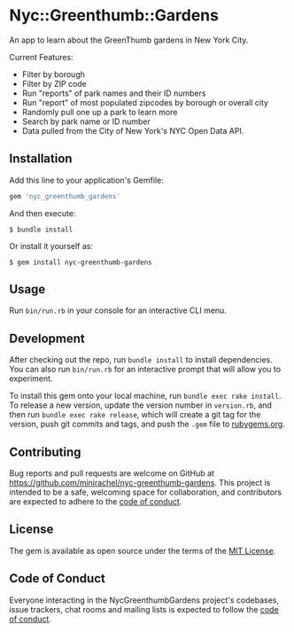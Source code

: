 # Nyc::Greenthumb::Gardens

An app to learn about the GreenThumb gardens in New York City.

Current Features:
- Filter by borough
- Filter by ZIP code
- Run "reports" of park names and their ID numbers
- Run "report" of most populated zipcodes by borough or overall city
- Randomly pull one up a park to learn more
- Search by park name or ID number
- Data pulled from the City of New York's NYC Open Data API.

## Installation

Add this line to your application's Gemfile:

```ruby
gem 'nyc_greenthumb_gardens'
```

And then execute:

    $ bundle install

Or install it yourself as:

    $ gem install nyc-greenthumb-gardens

## Usage

Run `bin/run.rb` in your console for an interactive CLI menu.

## Development

After checking out the repo, run `bundle install` to install dependencies. You can also run `bin/run.rb` for an interactive prompt that will allow you to experiment.

To install this gem onto your local machine, run `bundle exec rake install`. To release a new version, update the version number in `version.rb`, and then run `bundle exec rake release`, which will create a git tag for the version, push git commits and tags, and push the `.gem` file to [rubygems.org](https://rubygems.org).

## Contributing

Bug reports and pull requests are welcome on GitHub at https://github.com/minirachel/nyc-greenthumb-gardens. This project is intended to be a safe, welcoming space for collaboration, and contributors are expected to adhere to the [code of conduct](https://github.com/minirachel/nyc-greenthumb-gardens/blob/master/CODE_OF_CONDUCT.md).

## License

The gem is available as open source under the terms of the [MIT License](https://opensource.org/licenses/MIT).

## Code of Conduct

Everyone interacting in the NycGreenthumbGardens project's codebases, issue trackers, chat rooms and mailing lists is expected to follow the [code of conduct](https://github.com/minirachel/nyc-greenthumb-gardens/blob/master/CODE_OF_CONDUCT.md).
